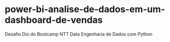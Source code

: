 # power-bi-analise-de-dados-em-um-dashboard-de-vendas
Desafio Dio do Bootcamp NTT Data Engenharia de Dados com Python
